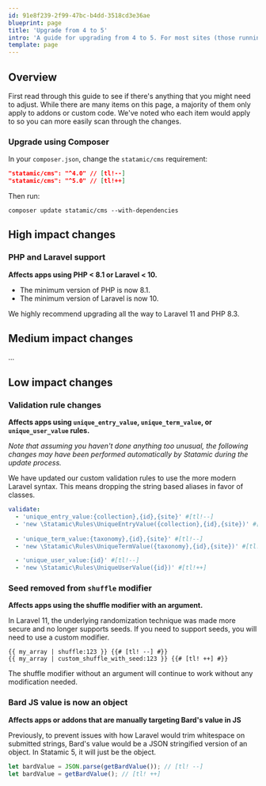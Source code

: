 ```yaml
---
id: 91e8f239-2f99-47bc-b4dd-3518cd3e36ae
blueprint: page
title: 'Upgrade from 4 to 5'
intro: 'A guide for upgrading from 4 to 5. For most sites (those running Laravel > 9), the process will take less than 5 minutes.'
template: page
---
```

## Overview

First read through this guide to see if there's anything that you might need to adjust. While there are many items on this page, a majority of them only apply to addons or custom code. We've noted who each item would apply to so you can more easily scan through the changes.

### Upgrade using Composer

In your `composer.json`, change the `statamic/cms` requirement:

```json
"statamic/cms": "^4.0" // [tl!--]
"statamic/cms": "^5.0" // [tl!++]
```

Then run:

``` shell
composer update statamic/cms --with-dependencies
```

## High impact changes

### PHP and Laravel support
**Affects apps using PHP < 8.1 or Laravel < 10.**

- The minimum version of PHP is now 8.1.
- The minimum version of Laravel is now 10.

We highly recommend upgrading all the way to Laravel 11 and PHP 8.3.

## Medium impact changes

...

## Low impact changes

### Validation rule changes
**Affects apps using `unique_entry_value`, `unique_term_value`, or `unique_user_value` rules.**

_Note that assuming you haven't done anything too unusual, the following changes may have been performed automatically by Statamic during the update process._

We have updated our custom validation rules to use the more modern Laravel syntax. This means dropping the string based aliases in favor of classes.

```yaml
validate:
  - 'unique_entry_value:{collection},{id},{site}' #[tl!--]
  - 'new \Statamic\Rules\UniqueEntryValue({collection},{id},{site})' #[tl!++]
    
  - 'unique_term_value:{taxonomy},{id},{site}' #[tl!--]
  - 'new \Statamic\Rules\UniqueTermValue({taxonomy},{id},{site})' #[tl!++]

  - 'unique_user_value:{id}' #[tl!--]
  - 'new \Statamic\Rules\UniqueUserValue({id})' #[tl!++]
```

### Seed removed from `shuffle` modifier
**Affects apps using the shuffle modifier with an argument.**

In Laravel 11, the underlying randomization technique was made more secure and no longer supports seeds. If you need to support seeds, you will need to use a custom modifier.

```
{{ my_array | shuffle:123 }} {{# [tl! --] #}}
{{ my_array | custom_shuffle_with_seed:123 }} {{# [tl! ++] #}}
```

The shuffle modifier without an argument will continue to work without any modification needed.

### Bard JS value is now an object
**Affects apps or addons that are manually targeting Bard's value in JS**

Previously, to prevent issues with how Laravel would trim whitespace on submitted strings, Bard's value would be a JSON stringified version of an object. In Statamic 5, it will just be the object.  

```js
let bardValue = JSON.parse(getBardValue()); // [tl! --]
let bardValue = getBardValue(); // [tl! ++]
```

